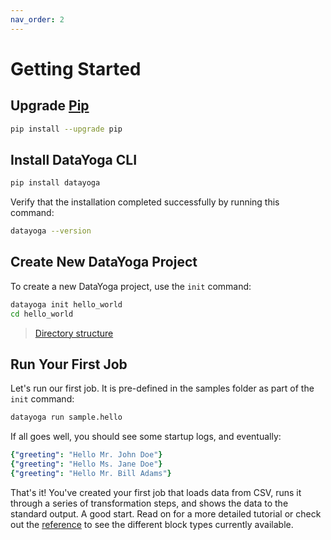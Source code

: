 ```yaml
---
nav_order: 2
---
```


# Getting Started

## Upgrade [Pip](https://pypi.org/project/pip/)

```bash
pip install --upgrade pip
```

## Install DataYoga CLI

```bash
pip install datayoga
```

Verify that the installation completed successfully by running this command:

```bash
datayoga --version
```

## Create New DataYoga Project

To create a new DataYoga project, use the `init` command:

```bash
datayoga init hello_world
cd hello_world
```

> [Directory structure](directory-structure.md)

## Run Your First Job

Let's run our first job. It is pre-defined in the samples folder as part of the `init` command:

```bash
datayoga run sample.hello
```

If all goes well, you should see some startup logs, and eventually:

```yaml
{"greeting": "Hello Mr. John Doe"}
{"greeting": "Hello Ms. Jane Doe"}
{"greeting": "Hello Mr. Bill Adams"}
```

That's it! You've created your first job that loads data from CSV, runs it through a series of transformation steps, and shows the data to the standard output. A good start. Read on for a more detailed tutorial or check out the [reference](reference/blocks.md) to see the different block types currently available.
